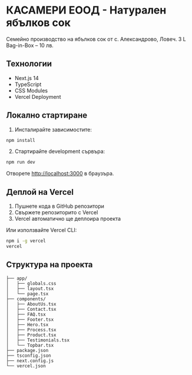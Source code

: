 # КАСАМЕРИ ЕООД - Натурален ябълков сок

Семейно производство на ябълков сок от с. Александрово, Ловеч. 3 L Bag-in-Box – 10 лв.

## Технологии

- Next.js 14
- TypeScript
- CSS Modules
- Vercel Deployment

## Локално стартиране

1. Инсталирайте зависимостите:
```bash
npm install
```

2. Стартирайте development сървъра:
```bash
npm run dev
```

Отворете [http://localhost:3000](http://localhost:3000) в браузъра.

## Деплой на Vercel

1. Пушнете кода в GitHub репозитори
2. Свържете репозиторито с Vercel
3. Vercel автоматично ще деплоира проекта

Или използвайте Vercel CLI:
```bash
npm i -g vercel
vercel
```

## Структура на проекта

```
├── app/
│   ├── globals.css
│   ├── layout.tsx
│   └── page.tsx
├── components/
│   ├── AboutUs.tsx
│   ├── Contact.tsx
│   ├── FAQ.tsx
│   ├── Footer.tsx
│   ├── Hero.tsx
│   ├── Process.tsx
│   ├── Product.tsx
│   ├── Testimonials.tsx
│   └── Topbar.tsx
├── package.json
├── tsconfig.json
├── next.config.js
└── vercel.json
```


